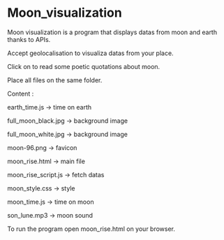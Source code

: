 # Moon_visualization

Moon visualization is a program that displays datas from moon and earth thanks to APIs.

Accept geolocalisation to visualiza datas from your place.

Click on <moon poetry> to read some poetic quotations about moon.

Place all files on the same folder.

Content :

earth_time.js -> time on earth

full_moon_black.jpg -> background image

full_moon_white.jpg -> background image

moon-96.png -> favicon

moon_rise.html -> main file

moon_rise_script.js -> fetch datas

moon_style.css -> style

moon_time.js -> time on moon

son_lune.mp3 -> moon sound


To run the program open moon_rise.html on your browser.
